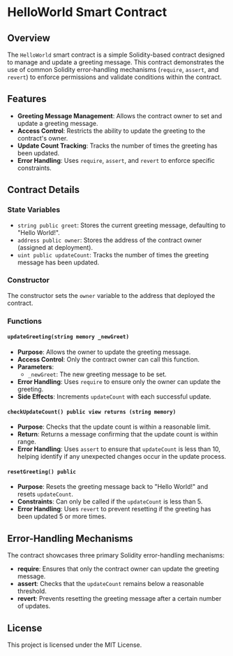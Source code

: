 # HelloWorld Smart Contract

## Overview
The `HelloWorld` smart contract is a simple Solidity-based contract designed to manage and update a greeting message. This contract demonstrates the use of common Solidity error-handling mechanisms (`require`, `assert`, and `revert`) to enforce permissions and validate conditions within the contract.

## Features
- **Greeting Message Management**: Allows the contract owner to set and update a greeting message.
- **Access Control**: Restricts the ability to update the greeting to the contract's owner.
- **Update Count Tracking**: Tracks the number of times the greeting has been updated.
- **Error Handling**: Uses `require`, `assert`, and `revert` to enforce specific constraints.

## Contract Details

### State Variables
- `string public greet`: Stores the current greeting message, defaulting to "Hello World!".
- `address public owner`: Stores the address of the contract owner (assigned at deployment).
- `uint public updateCount`: Tracks the number of times the greeting message has been updated.

### Constructor
The constructor sets the `owner` variable to the address that deployed the contract.

### Functions

#### `updateGreeting(string memory _newGreet)`
- **Purpose**: Allows the owner to update the greeting message.
- **Access Control**: Only the contract owner can call this function.
- **Parameters**:
  - `_newGreet`: The new greeting message to be set.
- **Error Handling**: Uses `require` to ensure only the owner can update the greeting.
- **Side Effects**: Increments `updateCount` with each successful update.

#### `checkUpdateCount() public view returns (string memory)`
- **Purpose**: Checks that the update count is within a reasonable limit.
- **Return**: Returns a message confirming that the update count is within range.
- **Error Handling**: Uses `assert` to ensure that `updateCount` is less than 10, helping identify if any unexpected changes occur in the update process.

#### `resetGreeting() public`
- **Purpose**: Resets the greeting message back to "Hello World!" and resets `updateCount`.
- **Constraints**: Can only be called if the `updateCount` is less than 5.
- **Error Handling**: Uses `revert` to prevent resetting if the greeting has been updated 5 or more times.

## Error-Handling Mechanisms
The contract showcases three primary Solidity error-handling mechanisms:
- **require**: Ensures that only the contract owner can update the greeting message.
- **assert**: Checks that the `updateCount` remains below a reasonable threshold.
- **revert**: Prevents resetting the greeting message after a certain number of updates.

## License
This project is licensed under the MIT License.
